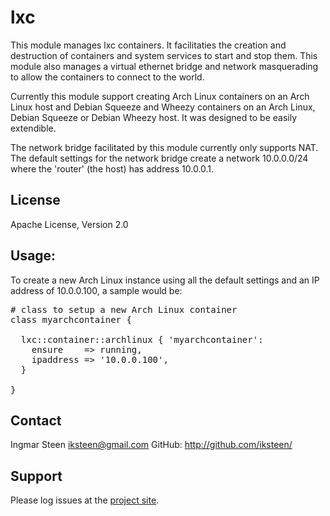 lxc
===

This module manages lxc containers. It facilitaties the creation and
destruction of containers and system services to start and stop them.
This module also manages a virtual ethernet bridge and network
masquerading to allow the containers to connect to the world.

Currently this module support creating Arch Linux containers on an Arch
Linux host and Debian Squeeze and Wheezy containers on an Arch Linux,
Debian Squeeze or Debian Wheezy host. It was designed to be easily
extendible.

The network bridge facilitated by this module currently only supports
NAT. The default settings for the network bridge create a network
10.0.0.0/24 where the 'router' (the host) has address 10.0.0.1.

License
-------

Apache License, Version 2.0

Usage:
------

To create a new Arch Linux instance using all the default settings and an
IP address of 10.0.0.100, a sample would be:

<pre>
# class to setup a new Arch Linux container
class myarchcontainer {

  lxc::container::archlinux { 'myarchcontainer':
    ensure    => running,
    ipaddress => '10.0.0.100',
  }

}
</pre>

Contact
-------

Ingmar Steen <iksteen@gmail.com>
GitHub: http://github.com/iksteen/

Support
-------

Please log issues at the [project site](http://github.com/iksteen/puppet-lxc).
